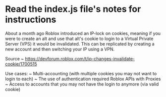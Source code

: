 
# Read the index.js file's notes for instructions

About a month ago Roblox introduced an IP-lock on cookies, meaning if you were to create an alt and use that alt's cookie to login to a Virtual Private Server (VPS) it would be invalidated. This can be replicated by creating a new account and then switching your IP using a VPN. 

Source ~ https://devforum.roblox.com/t/ip-changes-invalidate-cookie/1700515

Use cases:
~ Multi-accounting (with multiple cookies you may not want to login to each)
~ The use of authentication required Roblox APIs with Proxies
~ Access to accounts that you may not have the login to anymore (via valid cookie)
